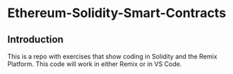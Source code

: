 # Ethereum-Solidity-Smart-Contracts
 
 
## Introduction
 
This is a repo with exercises that show coding in Solidity and the Remix Platform. This code will work in either Remix or in VS Code. 
